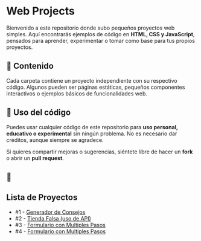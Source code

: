 # Web Projects

Bienvenido a este repositorio donde subo pequeños proyectos web simples. Aquí encontrarás ejemplos de código en **HTML, CSS y JavaScript**, pensados para aprender, experimentar o tomar como base para tus propios proyectos.

## 📌 Contenido
Cada carpeta contiene un proyecto independiente con su respectivo código. Algunos pueden ser páginas estáticas, pequeños componentes interactivos o ejemplos básicos de funcionalidades web.

## 📜 Uso del código
Puedes usar cualquier código de este repositorio para **uso personal, educativo o experimental** sin ningún problema. No es necesario dar créditos, aunque siempre se agradece. 

Si quieres compartir mejoras o sugerencias, siéntete libre de hacer un **fork** o abrir un **pull request**.

## 🚀

## Lista de Proyectos

- #1 - [Generador de Consejos](https://github.com/Arturooiwnl/web-projects/tree/main/advice-generator)
- #2 - [Tienda Falsa (uso de API)](https://github.com/Arturooiwnl/web-projects/tree/main/fake-store)
- #3 - [Formulario con Multiples Pasos](https://github.com/Arturooiwnl/web-projects/tree/main/multi-step-form)
- #4 - [Formulario con Multiples Pasos](https://github.com/Arturooiwnl/web-projects/tree/main/simple-gallery)
